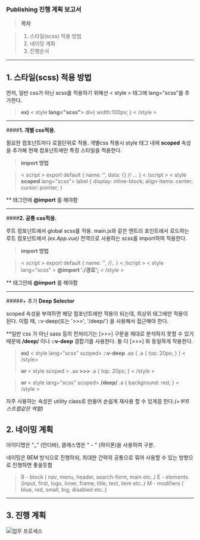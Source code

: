 ### **Publishing 진행 계획 보고서**


>**목차**


>1. 스타일(scss) 적용 방법
>2. 네이밍 계획
>3. 진행순서


----------


## 1. 스타일(scss) 적용 방법

먼저, 일반 css가 아닌 scss를 적용하기 위해선
< style > 태그에 lang="scss"를 추가한다.
>**ex)**
>< style  **lang="scss"**> 
> div{ width:100px; }
>< /style >


---------------
####**1. 개별 css적용.**


필요한 컴포넌트마다 로컬단위로 적용.
개별css 적용시 style 태그 내에 **scoped** 속성을 추가해 현재 컴포넌트에만 특정 스타일을 적용한다.


> **import 방법**

>< script >
>	export default {
>		name: '',
>		data: {}
>		// …
>	}
>< /script >
>< style **scoped** lang="scss">
>	label {
>		display: inline-block;
>		align-items: center;
>		cursor: pointer;
>		}
></style >

** 태그안에 **@import** 를 해야함

---------------
####**2. 공통 css적용.**


루트 컴포넌트에서  global scss를 적용.
main.js와 같은 엔트리 포인트에서 로드하는 루트 컴포넌트에서 *(ex.App.vue)* 
전역으로 사용하는 scss를 import하여 적용한다.

> **import 방법**

>< script >
>	export default {
>		name: '',
>		//..
>	}
>< /script >
>< style lang="scss" >
>	**@import './경로';** 
>< /style >

** 태그안에 **@import** 를 해야함

----------


#####+ 추가  **Deep Selector**

scoped 속성을 부여하면 해당 컴포넌트에만 적용이 되는데, 최상위 태그에만 적용이 된다.
이럴 때, ::v-deep(또는 '>>>', '/deep/') 을 사용해서 접근해야 한다.

**일반 css 가 아닌 sass 등의 전처리기는 [>>>] 구문을 제대로 분석하지 못할 수 있기때문에
 **/deep/** 이나 **::v-deep** 결합기를 사용한다.
둘 다 [>>>] 와 동일하게 작용한다.

>**ex)**
>< style lang="scss" scoped>
>**::v-deep** .aa {
>  .a {
>    top: 20px;
>  }
>}
>< /style>
>
>**or**
>< style scoped >
>.aa **>>>** .a {
>    top: 20px;
>}
>< /style >

>**or**
>< style lang="scss" scoped>
>**/deep/** .a {
>  background: red;
>}
>< /style >



자주 사용하는 속성은  utility class로 만들어 손쉽게 재사용 할 수 있게끔 한다.*(=부트스트랩같은 역할)*


## 2. 네이밍 계획

아이디명은 "_" (언더바),
클래스명은 " - " (하이폰)을 사용하여 구분.

네이밍은 BEM 방식으로 진행하되, 최대한 간략히 공통으로 묶어 사용할 수 있는 방향으로 진행하면 좋을듯함

>B - block ( nav, menu, header, search-form, main etc..)
E - elements (input,  first,  logo, inner, frame, title, text, item etc..)
M - modifiers ( blue, red, small, big, disabled etc..)

---


## 3. 진행 계획

![업무 프로세스](https://user-images.githubusercontent.com/72370405/95160935-bd983300-07dc-11eb-8a30-3b1e32d80f19.png)

